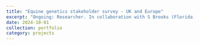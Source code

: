 ```yaml
---
title: "Equine genetics stakeholder survey - UK and Europe"
excerpt: "Ongoing: Researcher. In collaboration with S Brooks (Florida), E Norton (Arizona), MJ Mienaltowski (UC Davis), A McCoy (Illinois)"
date: 2024-10-01
collection: portfolio
category: projects
---
```

 
